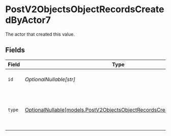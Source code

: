 # PostV2ObjectsObjectRecordsCreatedByActor7

The actor that created this value.


## Fields

| Field                                                                                                                                | Type                                                                                                                                 | Required                                                                                                                             | Description                                                                                                                          |
| ------------------------------------------------------------------------------------------------------------------------------------ | ------------------------------------------------------------------------------------------------------------------------------------ | ------------------------------------------------------------------------------------------------------------------------------------ | ------------------------------------------------------------------------------------------------------------------------------------ |
| `id`                                                                                                                                 | *OptionalNullable[str]*                                                                                                              | :heavy_minus_sign:                                                                                                                   | An ID to identify the actor.                                                                                                         |
| `type`                                                                                                                               | [OptionalNullable[models.PostV2ObjectsObjectRecordsCreatedByActorType7]](../models/postv2objectsobjectrecordscreatedbyactortype7.md) | :heavy_minus_sign:                                                                                                                   | The type of actor. [Read more information on actor types here](/docs/actors).                                                        |